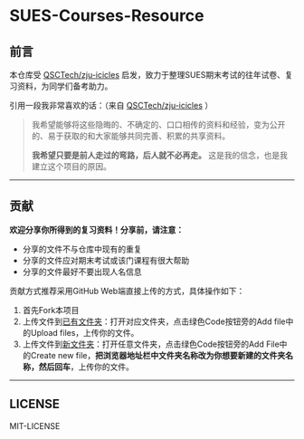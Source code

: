 # SUES-Courses-Resource
## 前言

本仓库受 [QSCTech/zju-icicles](https://github.com/QSCTech/zju-icicles) 启发，致力于整理SUES期末考试的往年试卷、复习资料，为同学们备考助力。

引用一段我非常喜欢的话：（来自 [QSCTech/zju-icicles](https://github.com/QSCTech/zju-icicles) ）

> 我希望能够将这些隐晦的、不确定的、口口相传的资料和经验，变为公开的、易于获取的和大家能够共同完善、积累的共享资料。
>
> **我希望只要是前人走过的弯路，后人就不必再走。** 这是我的信念，也是我建立这个项目的原因。

---

## 贡献

**欢迎分享你所得到的复习资料！分享前，请注意：**

- 分享的文件不与仓库中现有的重复
- 分享的文件应对期末考试或该门课程有很大帮助
- 分享的文件最好不要出现人名信息

贡献方式推荐采用GitHub Web端直接上传的方式，具体操作如下：

1. 首先Fork本项目
2. 上传文件到<u>已有文件夹</u>：打开对应文件夹，点击绿色Code按钮旁的Add file中的Upload files，上传你的文件。
3. 上传文件到<u>新文件夹</u>：打开任意文件夹，点击绿色Code按钮旁的Add File中的Create new file，**把浏览器地址栏中文件夹名称改为你想要新建的文件夹名称，然后回车**，上传你的文件。

---

## LICENSE

MIT-LICENSE
